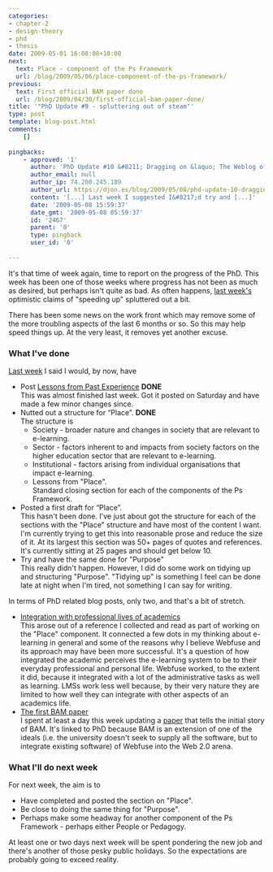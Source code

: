 ```yaml
---
categories:
- chapter-2
- design-theory
- phd
- thesis
date: 2009-05-01 16:08:08+10:00
next:
  text: Place - component of the Ps Framework
  url: /blog/2009/05/06/place-component-of-the-ps-framework/
previous:
  text: First official BAM paper done
  url: /blog/2009/04/30/first-official-bam-paper-done/
title: '"PhD Update #9 - spluttering out of steam"'
type: post
template: blog-post.html
comments:
    []
    
pingbacks:
    - approved: '1'
      author: 'PhD Update #10 &#8211; Dragging on &laquo; The Weblog of (a) David Jones'
      author_email: null
      author_ip: 74.200.245.189
      author_url: https://djon.es/blog/2009/05/08/phd-update-10-dragging-on/
      content: '[...] Last week I suggested I&#8217;d try and [...]'
      date: '2009-05-08 15:59:37'
      date_gmt: '2009-05-08 05:59:37'
      id: '2467'
      parent: '0'
      type: pingback
      user_id: '0'
    
---
```

It's that time of week again, time to report on the progress of the PhD. This week has been one of those weeks where progress has not been as much as desired, but perhaps isn't quite as bad. As often happens, [last week's](/blog/2009/04/24/phd-update-8-steaming-ahead/) optimistic claims of "speeding up" spluttered out a bit.

There has been some news on the work front which may remove some of the more troubling aspects of the last 6 months or so. So this may help speed things up. At the very least, it removes yet another excuse.

### What I've done

[Last week](/blog/2009/04/24/phd-update-8-steaming-ahead/) I said I would, by now, have

- Post [Lessons from Past Experience](/blog/2009/04/25/lessons-for-e-learning/) **DONE**  
    This was almost finished last week. Got it posted on Saturday and have made a few minor changes since.
- Nutted out a structure for “Place”. **DONE**  
    The structure is
    - Society - broader nature and changes in society that are relevant to e-learning.
    - Sector - factors inherent to and impacts from society factors on the higher education sector that are relevant to e-learning.
    - Institutional - factors arising from individual organisations that impact e-learning.
    - Lessons from "Place".  
        Standard closing section for each of the components of the Ps Framework.
- Posted a first draft for “Place”.  
    This hasn't been done. I've just about got the structure for each of the sections with the "Place" structure and have most of the content I want. I'm currently trying to get this into reasonable prose and reduce the size of it. At its largest this section was 50+ pages of quotes and references. It's currently sitting at 25 pages and should get below 10.
- Try and have the same done for "Purpose"  
    This really didn't happen. However, I did do some work on tidying up and structuring "Purpose". "Tidying up" is something I feel can be done late at night when I'm tired, not something I can say for writing.

In terms of PhD related blog posts, only two, and that's a bit of stretch.

- [Integration with professional lives of academics](/blog/2009/04/29/integration-with-professional-lives-of-academics-why-industrial-e-learning-fails-and-why-post-industrial-might-work/)  
    This arose out of a reference I collected and read as part of working on the "Place" component. It connected a few dots in my thinking about e-learning in general and some of the reasons why I believe Webfuse and its approach may have been more successful. It's a question of how integrated the academic perceives the e-learning system to be to their everyday professional and personal life. Webfuse worked, to the extent it did, because it integrated with a lot of the administrative tasks as well as learning. LMSs work less well because, by their very nature they are limited to how well they can integrate with other aspects of an academics life.
- [The first BAM paper](/blog/2009/04/30/first-official-bam-paper-done/)  
    I spent at least a day this week updating a [paper](/blog/publications/blog-aggregation-management-reducing-the-aggravation-of-managing-student-blogging/) that tells the initial story of BAM. It's linked to PhD because BAM is an extension of one of the ideals (i.e. the university doesn't seek to supply all the software, but to integrate existing software) of Webfuse into the Web 2.0 arena.

### What I'll do next week

For next week, the aim is to

- Have completed and posted the section on "Place".
- Be close to doing the same thing for "Purpose".
- Perhaps make some headway for another component of the Ps Framework - perhaps either People or Pedagogy.

At least one or two days next week will be spent pondering the new job and there's another of those pesky public holidays. So the expectations are probably going to exceed reality.